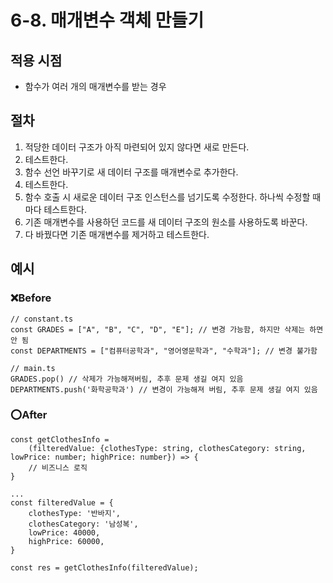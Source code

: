 # 6-8. 매개변수 객체 만들기



## 적용 시점 

- 함수가 여러 개의 매개변수를 받는 경우



## 절차

1. 적당한 데이터 구조가 아직 마련되어 있지 않다면 새로 만든다.
2. 테스트한다.
3. 함수 선언 바꾸기로 새 데이터 구조를 매개변수로 추가한다.
4. 테스트한다.
5. 함수 호출 시 새로운 데이터 구조 인스턴스를 넘기도록 수정한다. 하나씩 수정할 때마다 테스트한다.
6. 기존 매개변수를 사용하던 코드를 새 데이터 구조의 원소를 사용하도록 바꾼다.
7. 다 바꿨다면 기존 매개변수를 제거하고 테스트한다.



## 예시

### ❌Before

```tsx
// constant.ts
const GRADES = ["A", "B", "C", "D", "E"]; // 변경 가능함, 하지만 삭제는 하면 안 됨
const DEPARTMENTS = ["컴퓨터공학과", "영어영문학과", "수학과"]; // 변경 불가함

// main.ts
GRADES.pop() // 삭제가 가능해져버림, 추후 문제 생길 여지 있음
DEPARTMENTS.push('화학공학과') // 변경이 가능해져 버림, 추후 문제 생길 여지 있음
```

### ⭕After

```tsx
const getClothesInfo = 
	(filteredValue: {clothesType: string, clothesCategory: string, lowPrice: number; highPrice: number}) => {
	// 비즈니스 로직
}

...
const filteredValue = {
	clothesType: '반바지',
	clothesCategory: '남성복',
	lowPrice: 40000,
	highPrice: 60000,
}

const res = getClothesInfo(filteredValue);
```

